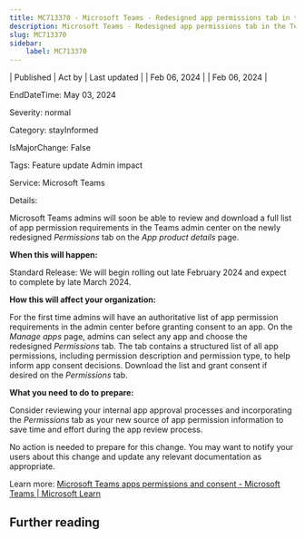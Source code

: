 ```yaml
---
title: MC713370 - Microsoft Teams - Redesigned app permissions tab in the Teams admin center
description: Microsoft Teams - Redesigned app permissions tab in the Teams admin center
slug: MC713370
sidebar:
    label: MC713370
---
```


| Published | Act by | Last updated |
| Feb 06, 2024 |  | Feb 06, 2024 |

EndDateTime: May 03, 2024

Severity: normal

Category: stayInformed

IsMajorChange: False

Tags: Feature update Admin impact

Service: Microsoft Teams

Details: 

<p>Microsoft Teams admins will soon be able to review and download a full list of app permission requirements in the Teams admin center on the newly redesigned&nbsp;<i>Permissions </i>tab on the <i>App product details</i> page.&nbsp;</p><p><b>When this will happen:</b></p><p>Standard Release: We will begin rolling out late February 2024 and expect to complete by late March 2024.</p><p><b>How this will affect your organization:</b><br></p><p>For the first time admins will have an authoritative list of app permission requirements in the admin center before granting consent to an app. On the <i>Manage apps</i> page, admins can select any app and choose the redesigned&nbsp;<i>Permissions </i>tab. The tab contains a structured list of all app permissions, including permission description and permission type, to help inform app consent decisions. Download the list and grant consent if desired on the <i>Permissions </i>tab.&nbsp;</p><p><b>What you need to do to prepare:</b></p><p>Consider reviewing your internal app approval processes and incorporating the <i>Permissions </i>tab as your new source of app permission information to save time and effort during the app review process.<br></p><p>No action is needed to prepare for this change. You may want to notify your users about this change and update any relevant documentation as appropriate.</p><p>Learn more: <a href="https://learn.microsoft.com/microsoftteams/app-permissions" target="_blank">Microsoft Teams apps permissions and consent - Microsoft Teams | Microsoft Learn</a></p>

## Further reading
